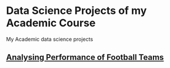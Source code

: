 # Data Science Projects of my Academic Course
My Academic data science projects

## [Analysing Performance of Football Teams](https://github.com/gocolorfulpanda/Data_Science_Projects/tree/master/Analysing%20Performance%20of%20Football%20Teams)
